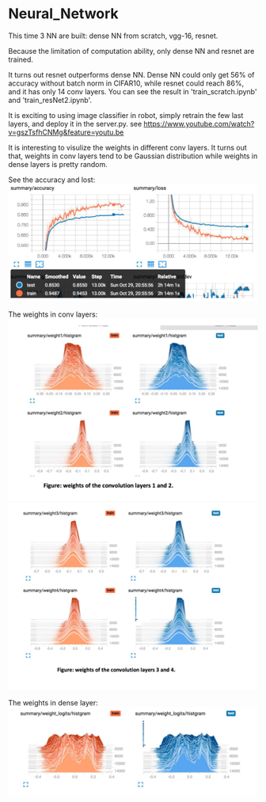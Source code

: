 # Neural_Network
This time 3 NN are built: dense NN from scratch, vgg-16, resnet.

Because the limitation of computation ability, only dense NN and resnet are trained.

It turns out resnet outperforms dense NN. Dense NN could only get 56% of accuracy without batch norm in CIFAR10, while resnet 
could reach 86%, and it has only 14 conv layers. You can see the result in 'train_scratch.ipynb' and 'train_resNet2.ipynb'.

It is exciting to using image classifier in robot, simply retrain the few last layers, and deploy it in the server.py.
see https://www.youtube.com/watch?v=gszTsfhCNMg&feature=youtu.be

It is interesting to visulize the weights in different conv layers. It turns out that, weights in conv layers tend to be Gaussian distribution while weights in dense layers is pretty random.

See the accuracy and lost:
![alt text](https://github.com/zyxstudycs/Neural_Network/blob/master/images/loss_accuracy.png)

The weights in conv layers:
![alt text](https://github.com/zyxstudycs/Neural_Network/blob/master/images/conv1.png)
![alt text](https://github.com/zyxstudycs/Neural_Network/blob/master/images/conv2.png)

The weights in dense layer:
![alt text](https://github.com/zyxstudycs/Neural_Network/blob/master/images/dense.png)
